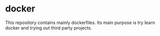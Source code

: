 # docker

This repository contains mainly dockerfiles. Its main purpose is try 
learn docker and trying out third party projects.
